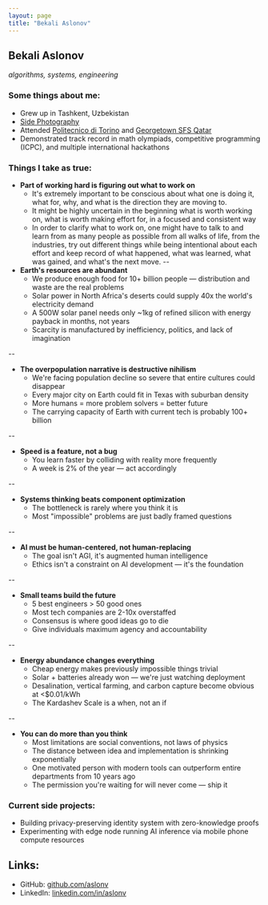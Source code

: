 ```yaml
---
layout: page
title: "Bekali Aslonov"
---
```


<!-- Aggressive Photography Preloading Script -->
<script>
document.addEventListener('DOMContentLoaded', function() {
    // Immediate DNS prefetch and preconnect
    const dnsPrefetch = document.createElement('link');
    dnsPrefetch.rel = 'dns-prefetch';
    dnsPrefetch.href = '//raw.githubusercontent.com';
    document.head.appendChild(dnsPrefetch);

    const preconnect = document.createElement('link');
    preconnect.rel = 'preconnect';
    preconnect.href = 'https://github.com';
    preconnect.crossOrigin = 'anonymous';
    document.head.appendChild(preconnect);

    let preloaded = false;

    // AGGRESSIVE: Start preloading after just 2 seconds on page
    setTimeout(() => {
        if (!preloaded) {
            console.log('2 seconds elapsed - starting aggressive preload...');
            startAggressivePreloading();
            preloaded = true;
        }
    }, 2000);

    // Also trigger on any scroll movement
    window.addEventListener('scroll', () => {
        if (!preloaded) {
            console.log('User scrolled - starting immediate preload...');
            startAggressivePreloading();
            preloaded = true;
        }
    }, { once: true, passive: true });

    function startAggressivePreloading() {
        // 1. Preload page immediately
        const pagePreload = document.createElement('link');
        pagePreload.rel = 'prefetch';
        pagePreload.href = 'photography.html';
        document.head.appendChild(pagePreload);

        // 2. Load ALL critical images immediately (no staggering)
        const criticalImages = [
            'photos/Italy/20230409_202913.jpg',
            'photos/Switzerland/20250715_101858(0).jpg',
            'photos/Italy/20230414_190355.jpg',
            'photos/Switzerland/20250715_144953.jpg',
            'photos/Italy/20230414_191651.jpg',
            'photos/Switzerland/20250715_145209.jpg',
            'photos/Italy/20230414_192819.jpg',
            'photos/Switzerland/20250715_151418.jpg'
        ];

        criticalImages.forEach(src => {
            const img = new Image();
            img.src = src;
        });
        console.log(`Aggressively preloaded ${criticalImages.length} images`);

        // 3. Use requestIdleCallback for remaining images (if available)
        const remainingImages = [
            'photos/Italy/20230414_203510.jpg',
            'photos/Italy/20230417_141107.jpg',
            'photos/Italy/20230506_204750.jpg',
            'photos/Italy/20230623_213839.jpg',
            'photos/Italy/20230623_214309.jpg'
        ];

        if ('requestIdleCallback' in window) {
            requestIdleCallback(() => {
                remainingImages.forEach(src => {
                    const img = new Image();
                    img.src = src;
                });
                console.log(`Idle-loaded ${remainingImages.length} additional images`);
            });
        } else {
            // Fallback for browsers without requestIdleCallback
            setTimeout(() => {
                remainingImages.forEach(src => {
                    const img = new Image();
                    img.src = src;
                });
            }, 3000);
        }
    }

    // Enhanced hover preloading (instant response)
    document.addEventListener('mouseover', (e) => {
        if (e.target.matches('a[href="photography.html"]') && !preloaded) {
            console.log('Photography link hovered - instant preload!');
            startAggressivePreloading();
            preloaded = true;
        }
    });
});
</script>

## Bekali Aslonov
*algorithms, systems, engineering*
### Some things about me:
* Grew up in Tashkent, Uzbekistan
* [Side Photography](photography.html)
* Attended [Politecnico di Torino](https://www.polito.it/) and [Georgetown SFS Qatar](https://www.qatar.georgetown.edu/)
* Demonstrated track record in math olympiads, competitive programming (ICPC), and multiple international hackathons
### Things I take as true:
* **Part of working hard is figuring out what to work on**
  * It's extremely important to be conscious about what one is doing it, what for, why, and what is the direction they are moving to.
  * It might be highly uncertain in the beginning what is worth working on, what is worth making effort for, in a focused and consistent way
  * In order to clarify what to work on, one might have to talk to and learn from as many people as possible from all walks of life, from the industries, try out different things while being intentional about each effort and keep record of what happened, what was learned, what was gained, and what's the next move.
--
* **Earth's resources are abundant**
  * We produce enough food for 10+ billion people — distribution and waste are the real problems
  * Solar power in North Africa's deserts could supply 40x the world's electricity demand
  * A 500W solar panel needs only ~1kg of refined silicon with energy payback in months, not years
  * Scarcity is manufactured by inefficiency, politics, and lack of imagination
    
--
* **The overpopulation narrative is destructive nihilism**
  * We're facing population decline so severe that entire cultures could disappear
  * Every major city on Earth could fit in Texas with suburban density
  * More humans = more problem solvers = better future
  * The carrying capacity of Earth with current tech is probably 100+ billion
    
--
* **Speed is a feature, not a bug**
  * You learn faster by colliding with reality more frequently
  * A week is 2% of the year — act accordingly
    
--
* **Systems thinking beats component optimization**
  * The bottleneck is rarely where you think it is
  * Most "impossible" problems are just badly framed questions
    
--
* **AI must be human-centered, not human-replacing**
  * The goal isn't AGI, it's augmented human intelligence
  * Ethics isn't a constraint on AI development — it's the foundation
    
--
* **Small teams build the future**
  * 5 best engineers > 50 good ones
  * Most tech companies are 2-10x overstaffed
  * Consensus is where good ideas go to die
  * Give individuals maximum agency and accountability
    
--
* **Energy abundance changes everything**
  * Cheap energy makes previously impossible things trivial
  * Solar + batteries already won — we're just watching deployment
  * Desalination, vertical farming, and carbon capture become obvious at <$0.01/kWh
  * The Kardashev Scale is a when, not an if
    
--
* **You can do more than you think**
  * Most limitations are social conventions, not laws of physics
  * The distance between idea and implementation is shrinking exponentially
  * One motivated person with modern tools can outperform entire departments from 10 years ago
  * The permission you're waiting for will never come — ship it
### Current side projects:
* Building privacy-preserving identity system with zero-knowledge proofs
* Experimenting with edge node running AI inference via mobile phone compute resources
## Links:
* GitHub: [github.com/aslonv](https://github.com/aslonv)
* LinkedIn: [linkedin.com/in/aslonv](https://linkedin.com/in/aslonv)
